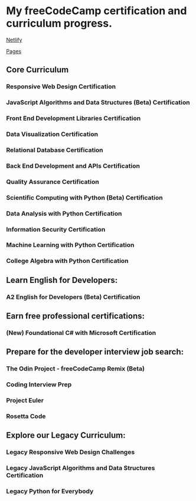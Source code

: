 # My freeCodeCamp certification and curriculum progress.

[Netlify](https://missys-fcc-projects.netlify.app)

[Pages](https://mtdowner.github.io/myfreecodecamp/)

## Core Curriculum

### Responsive Web Design Certification
### JavaScript Algorithms and Data Structures (Beta) Certification
### Front End Development Libraries Certification
### Data Visualization Certification
### Relational Database Certification
### Back End Development and APIs Certification
### Quality Assurance Certification
### Scientific Computing with Python (Beta) Certification
### Data Analysis with Python Certification
### Information Security Certification
### Machine Learning with Python Certification
### College Algebra with Python Certification

## Learn English for Developers:

### A2 English for Developers (Beta) Certification

## Earn free professional certifications:

### (New) Foundational C# with Microsoft Certification

## Prepare for the developer interview job search:

### The Odin Project - freeCodeCamp Remix (Beta)
### Coding Interview Prep
### Project Euler
### Rosetta Code

## Explore our Legacy Curriculum:

### Legacy Responsive Web Design Challenges
### Legacy JavaScript Algorithms and Data Structures Certification
### Legacy Python for Everybody
